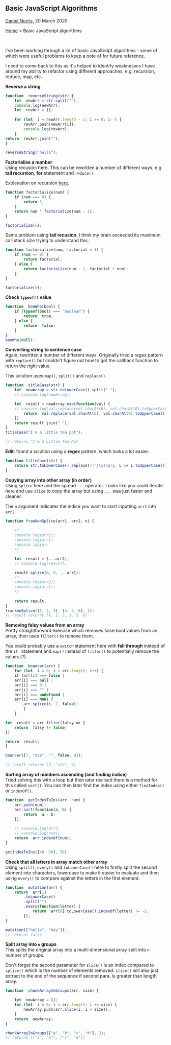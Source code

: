 ## Basic JavaScript Algorithms

[Daniel Norris](https://github.com/daniel-norris), 20 March 2020 
 
[Home](./) > Basic JavaScript algorithms

<br> 

I've been working through a lot of basic JavaScript algorithms - some of which were useful problems to keep a note of for future reference. 

I need to come back to this as it's helped to identify weaknesses I have around my ability to refactor using different approaches, e.g. recursion, reduce, map, etc. 

**Reverse a string**  
```javascript
function  reverseString(str) {
	let  newArr = str.split("");
	console.log(newArr);
	let  revArr = [];
	
	for (let  i = newArr.length - 1; i >= 0; i--) {
		revArr.push(newArr[i]);
		console.log(revArr);
	}
return  revArr.join("");
}

reverseString("hello");
```
**Factorialise a number**  
Using recusion here. This can be rewritten a number of different ways, e.g. **tail recursion**, **for** statement and `reduce()`. 

Explanation on recursion [here](https://www.youtube.com/watch?v=k7-N8R0-KY4). 

```javascript
function factorialize(num) {
	if (num === 0) {
		return 1;
	}
	return num * factorialize(num - 1);
}

factorialize(5);
```
Same problem using **tail recusion**.  I think my brain exceeded its maximum call stack size trying to understand this. 
~~~javascript
function factorialize(num, factorial = 1) {
	if (num == 0) {
		return factorial;
	} else {
		return factorialize(num - 1, factorial * num);
	}
}

factorialize(5);
~~~

**Check `typeof()` value**
```javascript 
function  booWho(bool) {
	if (typeof(bool) === "boolean") {
		return  true;
	} else {
		return  false;
	}
}
booWho(null);
```
**Converting string to sentence case**  
Again, rewritten a number of different ways. Originally tried a regex pattern with `replace()` but couldn't figure out how to get the callback function to return the right value. 

This solution uses `map()`, `split()` and `replace()`. 
```javascript
function  titleCase(str) {
	let  newArray = str.toLowerCase().split(" ");
	// console.log(newArray);

	let  result = newArray.map(function(val) {
	// console.log(val.replace(val.charAt(0), val.charAt(0).toUpperCase()));
		return  val.replace(val.charAt(0), val.charAt(0).toUpperCase());
	})
	return result.join(" "); 
}
titleCase("I'm a little tea pot");

// returns "I'm A Little Tea Pot
```
**Edit**: found a solution using a **regex** pattern, which looks a lot easier. 

```javascript
function titleCase(str) { 
	return str.toLowerCase().replace(/(^|\s)\S/g, L => L.toUpperCase()); 
}
```
**Copying array into other array (in order)**  
Using `splice` here and the spread `...` operator. Looks like you could iterate here and use `slice` to copy the array but using `...` was just faster and cleaner. 

The `n` argument indicates the indice you want to start inputting `arr1` into `arr2`. 

```javascript
function frankenSplice(arr1, arr2, n) {
 
	/*
	console.log(arr2);
	console.log(arr1)
	console.log(n);
	*/

	let  result = [...arr2];
	// console.log(result);

	result.splice(n, 0, ...arr1);
	/*
	console.log(arr2);
	console.log(arr1);
	*/
	
	return result;
}
frankenSplice([1, 2, 3], [4, 5, 6], 1);
// result returns [4, 1, 2, 3, 5, 6] 
```
**Removing falsy values from an array**  
Pretty straightforward exercise which removes false bool values from an array, then uses `filter()` to remove them. 

You could probably use a `switch` statement here with **fall through** instead of the `if ` statement and `map()`  instead of `filter()` to potentially remove the values (?). 
```js
function  bouncer(arr) {
	for (let  i = 0; i < arr.length; i++) {
	if (arr[i] === false |
	arr[i] === null |
	arr[i] === 0 |
	arr[i] === "" |
	arr[i] === undefined |
	arr[i] === NaN) {
		arr.splice(i, 2, false);
		}
	}

let  result = arr.filter(falsy => {
	return  falsy != false;
})

return  result;
}

bouncer([7, "ate", "", false, 9]);

// result returns [7, "ate", 9] 
```
**Sorting array of numbers ascending (and finding indice)**  
Tried solving this with a loop but then later realised there is a method for this called `sort()`.  You can then later find the index using either `findIndex()` or `indexOf()`. 

```javascript 
function  getIndexToIns(arr, num) {
	arr.push(num);
	arr.sort(function(a, b) {
		return  a - b;
	});
	
	// console.log(arr);
	// console.log(num);
	return  arr.indexOf(num);
}

getIndexToIns([40, 60], 50);
```
**Check that all letters in array match other array**  
Using `split()`, `every()` and `toLowerCase()` here to firstly split the second element into characters, lowercase to make it easier to evaluate and then using `every()` to compare against the letters in the first element. 

```javascript
function  mutation(arr) {
	return  arr[1]
		.toLowerCase()
		.split("")
		.every(function(letter) {
			return  arr[0].toLowerCase().indexOf(letter) != -1;
		});
}

mutation(["hello", "hey"]);
// returns false 
```
**Split array into `n` groups**  
This splits the original array into a multi-dimensional array split into `n` number of groups. 

Don't forget the second parameter for `slice()` is an index compared to `splice()` which is the number of elements removed. `slice()` will also just extract to the end of the sequence if second para. is greater than length array. 

```javascript 
function  chunkArrayInGroups(arr, size) {

	let  newArray = [];
	for (let  i = 0; i < arr.length; i += size) {
		newArray.push(arr.slice(i, i + size));
	}
	return  newArray;
}

chunkArrayInGroups(["a", "b", "c", "d"], 2);
// returns [["a", "b"], ["c", "d"]]
```
